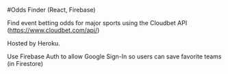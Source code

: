 #Odds Finder (React, Firebase)

Find event betting odds for major sports using the Cloudbet API (https://www.cloudbet.com/api/) 

Hosted by Heroku.

Use Firebase Auth to allow Google Sign-In so users can save favorite teams (in Firestore)
